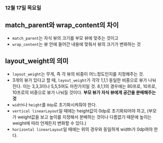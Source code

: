 ### 12월 17일 목요일

## match_parent와 wrap_content의 차이
* `match_parent`는 자식 뷰의 크기를 부모 뷰에 맞추는 것이고
* `wrap_content`는 뷰 안에 들어간 내용에 맞춰서 뷰의 크기가 변화하는 것

## layout_weight의 의미
* `layout_weight`는 무게, 즉 각 뷰의 비중이 어느정도인지를 지정해주는 것.
* 3개의 뷰가 있다고 할 때, `layout_weight`가 각각 1,1,1 동일한 비중으로 뷰가 나눠진다. 이는 3,3,3이나 5,5,5여도 마찬가지일 것. 8,1,1의 경우에는 80프로, 10프로, 10프로의 비중으로 뷰가 나눠질 것이다. **부모 뷰가 자식 뷰에게 공간을 분배해주는 것**
* `width`나 `height`를 `0dp`로 초기화시켜줘야 한다.
* `vertical linearLayout`일 때에는 height값이 0dp로 초기화되어야 하고, (부모가 weight값을 보고 높이를 지정해서 분배하는 것이나 다름없기 때문에 높이는 weight에 따라 언제든지 변화할 수 있다.)
* `horizontal linearLayout`일 때에는 위의 경우와 동일하게 width가 0dp여야 한다.
  